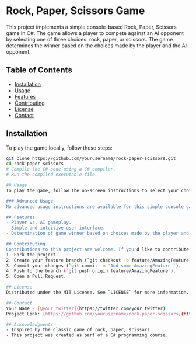 # Rock, Paper, Scissors Game

This project implements a simple console-based Rock, Paper, Scissors game in C#. The game allows a player to compete against an AI opponent by selecting one of three choices: rock, paper, or scissors. The game determines the winner based on the choices made by the player and the AI opponent.

## Table of Contents

- [Installation](#installation)
- [Usage](#usage)
- [Features](#features)
- [Contributing](#contributing)
- [License](#license)
- [Contact](#contact)

## Installation

To play the game locally, follow these steps:

```bash
git clone https://github.com/yourusername/rock-paper-scissors.git
cd rock-paper-scissors
# Compile the C# code using a C# compiler.
# Run the compiled executable file.

## Usage
To play the game, follow the on-screen instructions to select your choice (rock, paper, or scissors) when prompted. After you make your choice, the game will reveal the opponent's choice and determine the winner. You can choose to play another round after each game.

### Advanced Usage
No advanced usage instructions are available for this simple console game.

## Features
- Player vs. AI gameplay.
- Simple and intuitive user interface.
- Determination of game winner based on choices made by the player and AI opponent.

## Contributing
Contributions to this project are welcome. If you'd like to contribute, follow these steps:
1. Fork the project.
2. Create your feature branch (`git checkout -b feature/AmazingFeature`).
3. Commit your changes (`git commit -m 'Add some AmazingFeature'`).
4. Push to the branch (`git push origin feature/AmazingFeature`).
5. Open a Pull Request.

## License
Distributed under the MIT License. See `LICENSE` for more information.

## Contact
Your Name - [@your_twitter](https://twitter.com/your_twitter)
Project Link: [https://github.com/yourusername/rock-paper-scissors](https://github.com/yourusername/rock-paper-scissors)

## Acknowledgments
- Inspired by the classic game of rock, paper, scissors.
- This project was created as part of a C# programming course.
```
